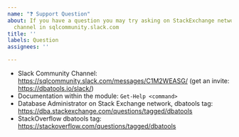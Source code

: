 ```yaml
---
name: "❓ Support Question"
about: If you have a question you may try asking on StackExchange network or dbatools
  channel in sqlcommunity.slack.com
title: ''
labels: Question
assignees: ''

---
```


- Slack Community Channel: https://sqlcommunity.slack.com/messages/C1M2WEASG/ (get an invite: https://dbatools.io/slack/)
- Documentation within the module: `Get-Help <command>`
- Database Administrator on Stack Exchange network, dbatools tag: https://dba.stackexchange.com/questions/tagged/dbatools
- StackOverflow dbatools tag: https://stackoverflow.com/questions/tagged/dbatools
